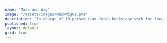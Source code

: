```yaml
---
name: "Mask and Wig"
image: "/assets/images/MaskWig01.png"
description: "In charge of 10-person team doing backstage work for theater company, designed theater sets and managed day-to-day business"
published: true
layout: default
grid: true
---
```

